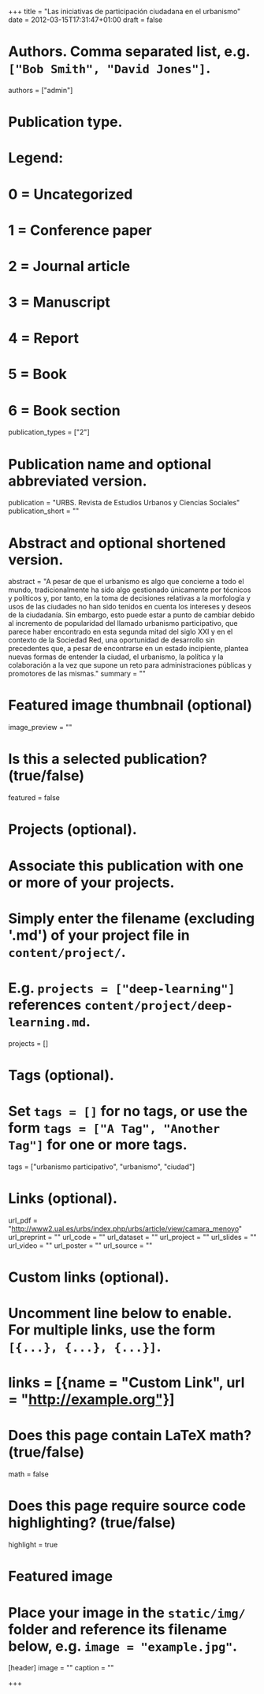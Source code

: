 +++
title = "Las iniciativas de participación ciudadana en el urbanismo"
date = 2012-03-15T17:31:47+01:00
draft = false

# Authors. Comma separated list, e.g. `["Bob Smith", "David Jones"]`.
authors = ["admin"]

# Publication type.
# Legend:
# 0 = Uncategorized
# 1 = Conference paper
# 2 = Journal article
# 3 = Manuscript
# 4 = Report
# 5 = Book
# 6 = Book section
publication_types = ["2"]

# Publication name and optional abbreviated version.
publication = "URBS. Revista de Estudios Urbanos y Ciencias Sociales"
publication_short = ""

# Abstract and optional shortened version.
abstract = "A pesar de que el urbanismo es algo que concierne a todo el mundo, tradicionalmente ha sido algo gestionado únicamente por técnicos y políticos y, por tanto, en la toma de decisiones relativas a la morfología y usos de las ciudades no han sido tenidos en cuenta los intereses y deseos de la ciudadanía. Sin embargo, esto puede estar a punto de cambiar debido al incremento de popularidad del llamado urbanismo participativo, que parece haber encontrado en esta segunda mitad del siglo XXI y en el contexto de la Sociedad Red, una oportunidad de desarrollo sin precedentes que, a pesar de encontrarse en un estado incipiente, plantea nuevas formas de entender la ciudad, el urbanismo, la política y la colaboración a la vez que supone un reto para administraciones públicas y promotores de las mismas."
summary = ""

# Featured image thumbnail (optional)
image_preview = ""

# Is this a selected publication? (true/false)
featured = false

# Projects (optional).
#   Associate this publication with one or more of your projects.
#   Simply enter the filename (excluding '.md') of your project file in `content/project/`.
#   E.g. `projects = ["deep-learning"]` references `content/project/deep-learning.md`.
projects = []

# Tags (optional).
#   Set `tags = []` for no tags, or use the form `tags = ["A Tag", "Another Tag"]` for one or more tags.
tags = ["urbanismo participativo", "urbanismo", "ciudad"]

# Links (optional).
url_pdf = "http://www2.ual.es/urbs/index.php/urbs/article/view/camara_menoyo"
url_preprint = ""
url_code = ""
url_dataset = ""
url_project = ""
url_slides = ""
url_video = ""
url_poster = ""
url_source = ""

# Custom links (optional).
#   Uncomment line below to enable. For multiple links, use the form `[{...}, {...}, {...}]`.
# links = [{name = "Custom Link", url = "http://example.org"}]

# Does this page contain LaTeX math? (true/false)
math = false

# Does this page require source code highlighting? (true/false)
highlight = true

# Featured image
# Place your image in the `static/img/` folder and reference its filename below, e.g. `image = "example.jpg"`.
[header]
image = ""
caption = ""

+++
